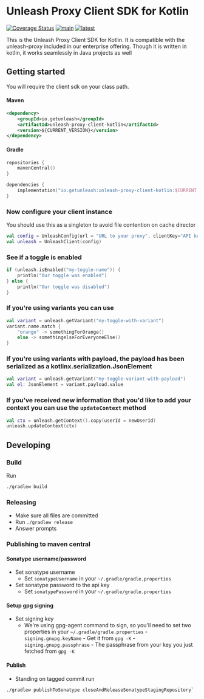 # Unleash Proxy Client SDK for Kotlin
[![Coverage Status](https://coveralls.io/repos/github/Unleash/unleash-proxy-client-kotlin/badge.svg?branch=main)](https://coveralls.io/github/Unleash/unleash-proxy-client-kotlin?branch=main)
[![main](https://github.com/Unleash/unleash-proxy-client-kotlin/actions/workflows/main.yml/badge.svg)](https://github.com/Unleash/unleash-proxy-client-kotlin/actions/workflows/main.yml)
[![latest](https://badgen.net/maven/v/maven-central/io.getunleash/unleash-proxy-client-kotlin)](https://search.maven.org/search?q=g:io.getunleash%20AND%20a:unleash-proxy-client-kotlin)

This is the Unleash Proxy Client SDK for Kotlin. It is compatible with the unleash-proxy included in our enterprise offering. Though it is written in kotlin, it works seamlessly in Java projects as well

## Getting started

You will require the client sdk on your class path. 

#### Maven

```xml
<dependency>
    <groupId>io.getunleash</groupId>
    <artifactId>unleash-proxy-client-kotlin</artifactId>
    <version>${CURRENT_VERSION}</version>
</dependency>
```

#### Gradle
```kotlin
repositories {
    mavenCentral()
}

dependencies {
    implementation("io.getunleash:unleash-proxy-client-kotlin:$CURRENT_VERSION")
}
```

### Now configure your client instance
You should use this as a singleton to avoid file contention on cache director

```kotlin
val config = UnleashConfig(url = "URL to your proxy", clientKey="API key with access to proxy", appName="The name of your app")
val unleash = UnleashClient(config)
```


### See if a toggle is enabled

```kotlin
if (unleash.isEnabled("my-toggle-name")) {
    println("Our toggle was enabled")
} else {
    println("Our toggle was disabled")
}
```

### If you're using variants you can use

```kotlin
val variant = unleash.getVariant("my-toggle-with-variant")
variant.name.match {
    "orange" -> somethingForOrange()
    else -> somethingelseForEveryoneElse()
}
```

### If you're using variants with payload, the payload has been serialized as a kotlinx.serialization.JsonElement
```kotlin
val variant = unleash.getVariant("my-toggle-variant-with-payload")
val el: JsonElement = variant.payload.value
```

### If you've received new information that you'd like to add your context you can use the `updateContext` method
```kotlin
val ctx = unleash.getContext().copy(userId = newUserId)
unleash.updateContext(ctx)
```


## Developing

### Build
Run 
```bash
./gradlew build
```

### Releasing
- Make sure all files are committed
- Run `./gradlew release`
- Answer prompts

### Publishing to maven central

#### Sonatype username/password
* Set sonatype username
  - Set `sonatypeUsername` in your `~/.gradle/gradle.properties`
* Set sonatype password to the api key
  - Set `sonatypePassword` in your `~/.gradle/gradle.properties`

#### Setup gpg signing
* Set signing key
  - We're using gpg-agent command to sign, so you'll need to set two properties in your `~/.gradle/gradle.properties`
        - `signing.gnupg.keyName` - Get it from `gpg -K`
        - `signing.gnupg.passphrase` - The passphrase from your key you just fetched from `gpg -K`

#### Publish 
* Standing on tagged commit run
```bash
./gradlew publishToSonatype closeAndReleaseSonatypeStagingRepository`
```